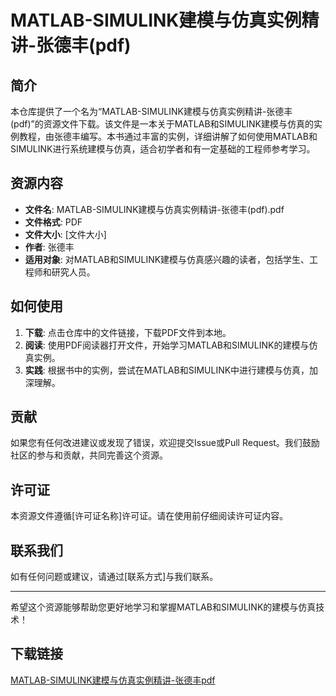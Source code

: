 # MATLAB-SIMULINK建模与仿真实例精讲-张德丰(pdf)

## 简介

本仓库提供了一个名为“MATLAB-SIMULINK建模与仿真实例精讲-张德丰(pdf)”的资源文件下载。该文件是一本关于MATLAB和SIMULINK建模与仿真的实例教程，由张德丰编写。本书通过丰富的实例，详细讲解了如何使用MATLAB和SIMULINK进行系统建模与仿真，适合初学者和有一定基础的工程师参考学习。

## 资源内容

- **文件名**: MATLAB-SIMULINK建模与仿真实例精讲-张德丰(pdf).pdf
- **文件格式**: PDF
- **文件大小**: [文件大小]
- **作者**: 张德丰
- **适用对象**: 对MATLAB和SIMULINK建模与仿真感兴趣的读者，包括学生、工程师和研究人员。

## 如何使用

1. **下载**: 点击仓库中的文件链接，下载PDF文件到本地。
2. **阅读**: 使用PDF阅读器打开文件，开始学习MATLAB和SIMULINK的建模与仿真实例。
3. **实践**: 根据书中的实例，尝试在MATLAB和SIMULINK中进行建模与仿真，加深理解。

## 贡献

如果您有任何改进建议或发现了错误，欢迎提交Issue或Pull Request。我们鼓励社区的参与和贡献，共同完善这个资源。

## 许可证

本资源文件遵循[许可证名称]许可证。请在使用前仔细阅读许可证内容。

## 联系我们

如有任何问题或建议，请通过[联系方式]与我们联系。

---

希望这个资源能够帮助您更好地学习和掌握MATLAB和SIMULINK的建模与仿真技术！

## 下载链接

[MATLAB-SIMULINK建模与仿真实例精讲-张德丰pdf](https://pan.quark.cn/s/ac998a2a4581)